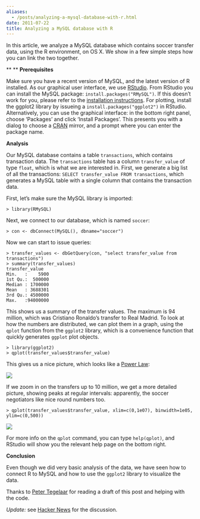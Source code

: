 ```yaml
---
aliases:
  - /posts/analyzing-a-mysql-database-with-r.html
date: 2011-07-22
title: Analyzing a MySQL database with R
---
```


In this article, we analyze a MySQL database which contains soccer transfer
data, using the R environment, on OS X. We show in a few simple steps how you
can link the two together.&#10;

** ** **Prerequisites**&#10;

Make sure you have a recent version of MySQL, and the latest version of R
installed. As our graphical user interface, we use
[RStudio](http://rstudio.org/). From RStudio you can install the MySQL package:
`install.packages("RMySQL")`. If this doesn’t work for you, please refer to the
[installation instructions](http://biostat.mc.vanderbilt.edu/wiki/Main/RMySQL).
For plotting, install the ggplot2 library by issueing a
`install.packages("ggplot2")` in RStudio. Alternatively, you can use the
graphical interface: in the bottom right panel, choose ‘Packages’ and click
‘Install Packages’. This presents you with a dialog to choose a
[CRAN](http://cran.r-project.org/) mirror, and a prompt where you can enter the
package name.&#10;

**Analysis**

Our MySQL database contains a table `transactions`, which contains transaction
data. The `transactions` table has a column `transfer_value` of type `float`,
which is what we are interested in. First, we generate a big list of all the
transactions: `SELECT transfer_value FROM transactions`, which generates a MySQL
table with a single column that contains the transaction data.&#10;

First, let’s make sure the MySQL library is imported:&#10;

``` 
> library(RMySQL)
```

Next, we connect to our database, which is named `soccer`:&#10;

``` 
> con <- dbConnect(MySQL(), dbname="soccer")
```

Now we can start to issue queries:&#10;

``` 
> transfer_values <- dbGetQuery(con, "select transfer_value from transactions")
> summary(transfer_values)
transfer_value    
Min.   :    5900  
1st Qu.:  500000  
Median : 1700000  
Mean   : 3688301  
3rd Qu.: 4500000  
Max.   :94000000
```

This shows us a summary of the transfer values. The maximum is 94 million, which
was Cristiano Ronaldo’s transfer to Real Madrid. To look at how the numbers are
distributed, we can plot them in a graph, using the `qplot` function from the
`ggplot2` library, which is a convenience function that quickly generates
`ggplot` plot objects.&#10;

``` 
> library(ggplot2)
> qplot(transfer_values$transfer_value)
```

This gives us a nice picture, which looks like a [Power
Law](http://en.wikipedia.org/wiki/Power_law):&#10;

![](http://media.tumblr.com/tumblr_loqsvzES871ql6bph.png)

If we zoom in on the transfers up to 10 million, we get a more detailed picture,
showing peaks at regular intervals: apparently, the soccer negotiators like nice
round numbers too.&#10;

``` 
> qplot(transfer_values$transfer_value, xlim=c(0,1e07), binwidth=1e05, ylim=c(0,500))
```

![](http://media.tumblr.com/tumblr_loqswmkrnV1ql6bph.png)

For more info on the `qplot` command, you can type `help(qplot)`, and RStudio
will show you the relevant help page on the bottom right.&#10;

**Conclusion**

Even though we did very basic analysis of the data, we have seen how to connect
R to MySQL and how to use the `ggplot2` library to visualize the data.&#10;

Thanks to [Peter Tegelaar](http://ptegelaar.nl/) for reading a draft of this
post and helping with the code.&#10;

*Update:* see [Hacker News](http://news.ycombinator.com/item?id=2828176) for the
discussion.&#10;
